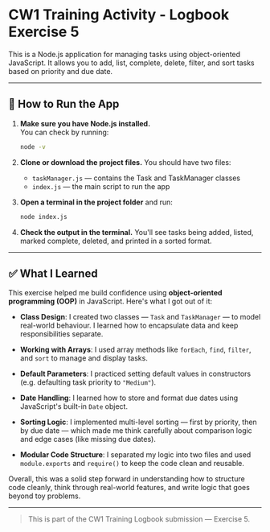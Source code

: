 # CW1 Training Activity - Logbook Exercise 5

This is a Node.js application for managing tasks using object-oriented JavaScript. It allows you to add, list, complete, delete, filter, and sort tasks based on priority and due date.

---

## 🚀 How to Run the App

1. **Make sure you have Node.js installed.**  
   You can check by running:

   ```bash
   node -v
   ```

2. **Clone or download the project files.**
   You should have two files:

   - `taskManager.js` — contains the Task and TaskManager classes
   - `index.js` — the main script to run the app

3. **Open a terminal in the project folder** and run:

   ```bash
   node index.js
   ```

4. **Check the output in the terminal.**
   You'll see tasks being added, listed, marked complete, deleted, and printed in a sorted format.

---

## ✅ What I Learned

This exercise helped me build confidence using **object-oriented programming (OOP)** in JavaScript. Here's what I got out of it:

- **Class Design**: I created two classes — `Task` and `TaskManager` — to model real-world behaviour. I learned how to encapsulate data and keep responsibilities separate.

- **Working with Arrays**: I used array methods like `forEach`, `find`, `filter`, and `sort` to manage and display tasks.

- **Default Parameters**: I practiced setting default values in constructors (e.g. defaulting task priority to `"Medium"`).

- **Date Handling**: I learned how to store and format due dates using JavaScript's built-in `Date` object.

- **Sorting Logic**: I implemented multi-level sorting — first by priority, then by due date — which made me think carefully about comparison logic and edge cases (like missing due dates).

- **Modular Code Structure**: I separated my logic into two files and used `module.exports` and `require()` to keep the code clean and reusable.

Overall, this was a solid step forward in understanding how to structure code cleanly, think through real-world features, and write logic that goes beyond toy problems.

---

> This is part of the CW1 Training Logbook submission — Exercise 5.
